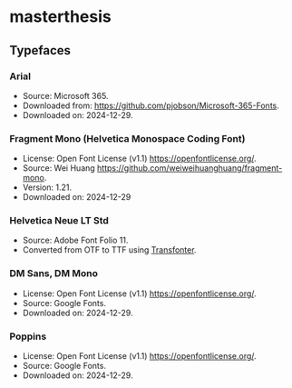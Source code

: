 # masterthesis

## Typefaces

### Arial

- Source: Microsoft 365.
- Downloaded from: <https://github.com/pjobson/Microsoft-365-Fonts>.
- Downloaded on: 2024-12-29.

### Fragment Mono (Helvetica Monospace Coding Font)

- License: Open Font License (v1.1) <https://openfontlicense.org/>.
- Source: Wei Huang <https://github.com/weiweihuanghuang/fragment-mono>.
- Version: 1.21.
- Downloaded on: 2024-12-29

### Helvetica Neue LT Std

- Source: Adobe Font Folio 11.
- Converted from OTF to TTF using [Transfonter](https://transfonter.org/).

### DM Sans, DM Mono

- License: Open Font License (v1.1) <https://openfontlicense.org/>.
- Source: Google Fonts.
- Downloaded on: 2024-12-29.

### Poppins

- License: Open Font License (v1.1) <https://openfontlicense.org/>.
- Source: Google Fonts.
- Downloaded on: 2024-12-29.
